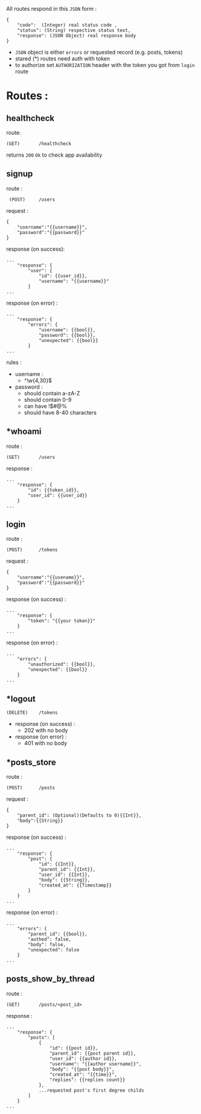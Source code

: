 All routes respond in this `JSON` form :

    {
	    "code":  (Integer) real status code ,
	    "status": (String) respective status text,
	    "response": (JSON Object) real response body
    }
-   `JSON` object is either `errors` or requested record (e.g. posts, tokens)
- stared (*) routes need auth with token
- to authorize set `AUTHORIZATION` header with the token you got from `login` route
# Routes :

## healthcheck
route:

    (GET)		/healthcheck
returns `200` `Ok` to check app availability 

## signup
route :

     (POST)		/users

request :

    {
		"username":"{{username}}",
		"password":"{{password}}"
	}
response (on success):

	...
		"response": {
			"user": {
				"id": {{user_id}},
				"username": "{{username}}"
			}
	...
response (on error) :

	...
		"response": {
			"errors": {
				"username": {{bool}},
				"password": {{bool}},
				"unexpected": {{bool}}
			}
	...
rules :
- username : 
	- ^\w{4,30}$
- password : 
	- should contain a-zA-Z
	- should contain 0-9
	- can have !$#@%
	- should have 8-40 characters 
## *whoami
route :

    (GET) 		/users
   response :
   

    
	...
		"response": {
			"id": {{token_id}},
			"user_id": {{user_id}}
		}
	...
## login
route :

    (POST)		/tokens
request :

    {
		"username":"{{usename}}",
		"password":"{{password}}"
	}
response (on success) :

	...
		"response": {
	   		"token": "{{your token}}"
	   	}
   	...
response (on error) :

    ...
	    "errors": {
			"unauthorized": {{bool}},
			"unexpected": {{bool}}
		}
	...
## *logout

    (DELETE)	/tokens
- response (on success) :
	- 202 with no body
- response (on error) :
	- 401 with no body
##		*posts_store
route :

    (POST)		/posts

request :

    {
		"parent_id": (Optional)(Defaults to 0){{Int}},
		"body":{{String}}
	}

response (on success) :

    ...
	    "response": {
			"post": {
				"id": {{Int}},
				"parent_id": {{Int}},
				"user_id": {{Int}},
				"body": {{String}},
				"created_at": {{Timestamp}}
			}
		}
	...

response (on error) :

	...
	    "errors": {
			"parent_id": {{bool}},
			"authed": false,
			"body": false,
			"unexpected": false
		}
	...
## posts_show_by_thread
route :

    (GET)		/posts/<post_id>

response :

    ...
    	"response": {
		    "posts": [
				{
					"id": {{post id}},
					"parent_id": {{post parent id}},
					"user_id": {{author id}},
					"username": "{{author username}}",
					"body": "{{post body}}",
					"created_at": "{{time}}",
					"replies": {{replies count}}
				},
				...requested post's first degree childs
			]
		}
	...

